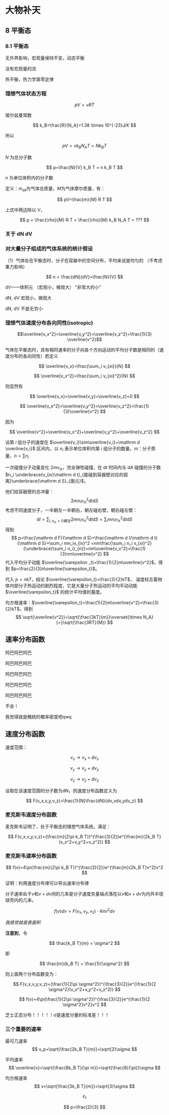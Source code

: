 # 大物补天

## 8 平衡态

### 8.1 平衡态

无外界影响，宏观量保持不变，动态平衡

没有宏观量的流

热平衡，热力学第零定律

### 理想气体状态方程

$$
pV=\nu RT
$$

玻尔兹曼常数

$$
k_B=\frac{R}{N_A}=1.38 \times 10^{-23}J/K
$$

所以

$$
pV=\nu k_B N_A T=Nk_BT
$$

$N$ 为总分子数

$$
p=\frac{N}{V} k_B T = n k_B T
$$

$n$ 为单位体积内的分子数

<!--这是正确的吗？？？-->

定义：$m_{all}$为气体总质量，$M$为气体摩尔质量，有：

$$
pV=\frac{m}{M} R T
$$

上式中两边除以 $V$，

$$
p = \frac{\rho}{M} R T = \frac{\rho}{M} k_B N_A T = ???
$$
<!--这是正确的吗？？？-->

### 关于 dN dV


### 对大量分子组成的气体系统的统计假设

（1）气体处在平衡态时，分子在容器中的空间分布，平均来说是均匀的 （不考虑重力影响）

$$
n = \frac{dN}{dV}=\frac{N}{V}
$$

dV——体积元
（宏观小，微观大）
“非常大的小”

dN, dV 宏观小，微观大

dN, dV 不是无穷小

### 理想气体速度分布各向同性(isotropic)

$$\overline{v_x^2}=\overline{v_y^2}=\overline{v_z^2}=\frac{1}{3} \overline{v^2}$$

气体在平衡态时，具有相同速率的分子向各个方向运动的平均分子数是相同的（速度分布的各向同性）若定义

$$
\overline{v_x}=\frac{\sum_i v_{xi}}{N}
$$

$$
\overline{v_x^2}=\frac{\sum_i v_{xi}^2}{N}
$$

则显然有

$$
\overline{v_x}=\overline{v_y}=\overline{v_z}=0
$$

$$
\overline{v_x^2}=\overline{v_y^2}=\overline{v_z^2}=\frac{1}{3}\overline{v^2}
$$

因为

$$
\overline{v^2}=\overline{v_x^2}+\overline{v_y^2}+\overline{v_z^2}
$$

设第 $i$ 组分子的速度在 $\overline{v_i}\sim\overline{v_i}+\mathrm d \overline{v_i}$ 区间内，以 $n_i$ 表示单位体积内第 $i$ 组分子的数量。$m$：分子质量，$n=\sum n_i$

一次碰撞分子动量变化 $2mv_{ix}$，完全弹性碰撞，在 $\mathrm d t$ 时间内与 $\mathrm d A$ 碰撞的分子数 $n_i \underbrace{v_{ix}\mathrm d t}_{能碰到容器壁对应的距离}\underbrace{\mathrm d S}_{面元}$。

他们给容器壁的总冲量：
$$
2mn_iv_{ix}^2 \mathrm d t\mathrm d S
$$
考虑不同速度分子，一半朝左一半朝右，朝左碰右壁，朝右碰左壁：
$$
\mathrm d I=\sum_{i,v_{ix}>0 朝左} 2mn_i v_{ix}^2 \mathrm d t\mathrm d S=\sum_i m n_iv_{ix}^2 \mathrm d t\mathrm d S
$$
得到
$$
p=\frac{\mathrm d F}{\mathrm d S}=\frac{\mathrm d I/\mathrm d t}{\mathrm d S}=\sum_i mn_iv_{ix}^2 =nm\frac{\sum_i n_i v_{xi}^2}{\underbrace{\sum_i n_i}_{n}}=nm\overline{v_x^2}=\frac{1}{3}nm\overline{v^2}
$$
代入平均分子动能 $\overline{\varepsilon _t}=\frac{1}{2}m\overline{v^2}$，得到 $p=\frac{2}{3}n\overline{\varepsilon_t}$。

代入 $p=nkT$，结论 $\overline{\varepsilon_t}=\frac{3}{2}kT$， 温度标志着物体内部分子热运动的剧烈程度，它是大量分子热运动的平均平动动能 $\overline{\varepsilon_t}$ 的统计平均值的量度。

均方根速率：$\overline{\varepsilon_t}=\frac{1}{2}m\overline{v^2}=\frac{3}{2}kT$，得到
$$
\sqrt{\overline{v^2}}=\sqrt{\frac{3kT}{m}}\overset{\times N_A}{=}\sqrt{\frac{3RT}{M}}
$$

## 速率分布函数

阿巴阿巴阿巴

阿巴阿巴阿巴

阿巴阿巴阿巴

阿巴阿巴阿巴

阿巴阿巴阿巴

不会！

我觉得就是概统的概率密度吧qwq

## 速度分布函数

速度范围：

$$
v_x \to v_x+dv_x
$$

$$
v_y \to v_y+dv_y
$$

$$
v_z \to v_z+dv_z
$$

设取在该速度范围的分子数为dN，则速度分布函数定义为

$$
F(v_x,v_y,v_z)=\frac{1}{N}\frac{dN}{dv_xdv_ydv_z}
$$

### 麦克斯韦速度分布函数

麦克斯韦证明了，处于平衡态的理想气体系统，满足：

$$
F(v_x,v_y,v_z)=(\frac{m}{2\pi k_B T})^{\frac{3}{2}}e^{\frac{m}{2k_B T}(v_x^2+v_y^2+v_z^2)}
$$

### 麦克斯韦速率分布函数

$$
f(v)=4\pi(\frac{m}{2\pi k_B T})^{\frac{3}{2}}e^{\frac{m}{2k_B T}v^2}v^2
$$

证明：利用速度分布律可以导出速率分布律

分子速率处于$v$和$v+dv$间的几率是分子速度矢量端点落在以$v$和$v+dv$为内外半径球壳内的几率。

$$
f(v)dv = F(v_x,v_y,v_z) \cdot 4 \pi v^2 dv
$$

*我感觉就是表面积*

**注意到**，令

$$
\frac{k_B T}{m} = \sigma^2
$$

即

$$
\frac{m}{k_B T} = \frac{1}{\sigma^2}
$$

则上面两个分布函数变为：

$$
F(v_x,v_y,v_z)=(\frac{1}{2\pi \sigma^2})^{\frac{3}{2}}e^{\frac{1}{2 \sigma^2}(v_x^2+v_y^2+v_z^2)}
$$

$$
f(v)=4\pi(\frac{1}{2\pi \sigma^2})^{\frac{3}{2}}e^{\frac{1}{2 \sigma^2}v^2}v^2
$$


芝士正态分布！！！！！$\sigma$是速度分量的标准差！！！

### 三个重要的速率

最可几速率
$$
v_p=\sqrt{\frac{2k_B T}{m}}=\sqrt{2}\sigma
$$

平均速率
$$
\overline{v}=\sqrt{\frac{8k_B T}{\pi m}}=\sqrt{\frac{8}{\pi}}\sigma
$$

均方根速率
$$
v=\sqrt{\frac{3k_B T}{m}}=\sqrt{3}\sigma
$$

$$
\varepsilon _t
$$

$$
p=\frac{2}{3}
$$